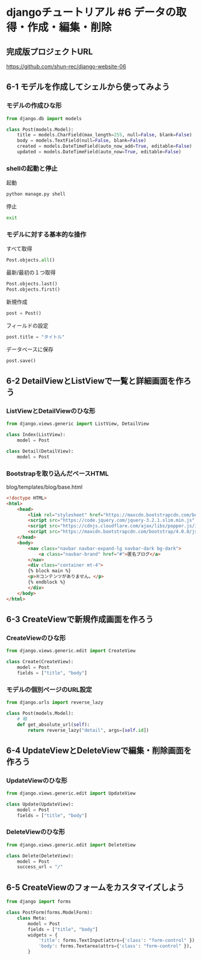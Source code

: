 # djangoチュートリアル #6 データの取得・作成・編集・削除

## 完成版プロジェクトURL

https://github.com/shun-rec/django-website-06

## 6-1 モデルを作成してシェルから使ってみよう

### モデルの作成ひな形

```py
from django.db import models

class Post(models.Model):
    title = models.CharField(max_length=255, null=False, blank=False)
    body = models.TextField(null=False, blank=False)
    created = models.DateTimeField(auto_now_add=True, editable=False)
    updated = models.DateTimeField(auto_now=True, editable=False)
```

### shellの起動と停止

起動

```sh
python manage.py shell
```

停止

```sh
exit
```

### モデルに対する基本的な操作

すべて取得

```py
Post.objects.all()
```

最新/最初の１つ取得

```py
Post.objects.last()
Post.objects.first()
```

新規作成

```py
post = Post()
```

フィールドの設定

```py
post.title = "タイトル"
```

データベースに保存

```py
post.save()
```

## 6-2 DetailViewとListViewで一覧と詳細画面を作ろう

### ListViewとDetailViewのひな形

```py
from django.views.generic import ListView, DetailView

class Index(ListView):
    model = Post

class Detail(DetailView):
    model = Post
```

### Bootstrapを取り込んだベースHTML

blog/templates/blog/base.html

```html
<!doctype HTML>
<html>
    <head>
        <link rel="stylesheet" href="https://maxcdn.bootstrapcdn.com/bootstrap/4.0.0/css/bootstrap.min.css" integrity="sha384-Gn5384xqQ1aoWXA+058RXPxPg6fy4IWvTNh0E263XmFcJlSAwiGgFAW/dAiS6JXm" crossorigin="anonymous">
        <script src="https://code.jquery.com/jquery-3.2.1.slim.min.js" integrity="sha384-KJ3o2DKtIkvYIK3UENzmM7KCkRr/rE9/Qpg6aAZGJwFDMVNA/GpGFF93hXpG5KkN" crossorigin="anonymous"></script>
        <script src="https://cdnjs.cloudflare.com/ajax/libs/popper.js/1.12.9/umd/popper.min.js" integrity="sha384-ApNbgh9B+Y1QKtv3Rn7W3mgPxhU9K/ScQsAP7hUibX39j7fakFPskvXusvfa0b4Q" crossorigin="anonymous"></script>
        <script src="https://maxcdn.bootstrapcdn.com/bootstrap/4.0.0/js/bootstrap.min.js" integrity="sha384-JZR6Spejh4U02d8jOt6vLEHfe/JQGiRRSQQxSfFWpi1MquVdAyjUar5+76PVCmYl" crossorigin="anonymous"></script>
    </head>
    <body>
        <nav class="navbar navbar-expand-lg navbar-dark bg-dark">
            <a class="navbar-brand" href="#">匿名ブログ</a>
        </nav>
        <div class="container mt-4">
        {% block main %}
        <p>※コンテンツがありません。</p>
        {% endblock %}
        </div>
    </body>
</html>
```

## 6-3 CreateViewで新規作成画面を作ろう

### CreateViewのひな形

```py
from django.views.generic.edit import CreateView

class Create(CreateView):
    model = Post
    fields = ["title", "body"]
```

### モデルの個別ページのURL設定

```py
from django.urls import reverse_lazy

class Post(models.Model):
    # 略
    def get_absolute_url(self):
        return reverse_lazy("detail", args=[self.id])
```


## 6-4 UpdateViewとDeleteViewで編集・削除画面を作ろう


### UpdateViewのひな形

```py
from django.views.generic.edit import UpdateView

class Update(UpdateView):
    model = Post
    fields = ["title", "body"]
```

### DeleteViewのひな形

```py
from django.views.generic.edit import DeleteView

class Delete(DeleteView):
    model = Post
    success_url = "/"
```

## 6-5 CreateViewのフォームをカスタマイズしよう

```py
from django import forms

class PostForm(forms.ModelForm):
    class Meta:
        model = Post
        fields = ["title", "body"]
        widgets = {
            'title': forms.TextInput(attrs={'class': "form-control" }),
            'body': forms.Textarea(attrs={'class': "form-control" }),
        }
```

